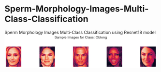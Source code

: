 # Sperm-Morphology-Images-Multi-Class-Classification
Sperm Morphology Images Multi-Class Classification using Resnet18 model
![](https://github.com/alirzx/Human-Face-Shapes-Classification/blob/main/Plots/photo_6030725518216774996_y.jpg)
